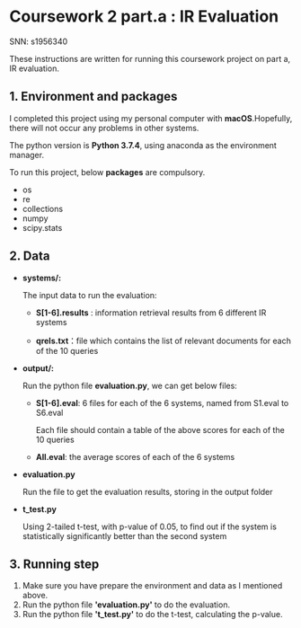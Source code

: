 # Coursework 2 part.a  : **IR Evaluation**

SNN: s1956340

These instructions are written for running this coursework project on part a, IR evaluation.

##  1. Environment and packages

I completed this project using my personal computer with **macOS**.Hopefully, there will not occur any problems in other systems.

The python version is **Python 3.7.4**, using anaconda as the environment manager.

To run this project, below **packages** are compulsory.

- os
- re
- collections 
- numpy
- scipy.stats

## 2. Data

- **systems/:** 

  The input data to run the evaluation: 

  - **S[1-6].results** : information retrieval results from 6 different IR systems

  - **qrels.txt**：file which contains the list of relevant documents for each of the 10 queries

- **output/:**

  Run the python file **evaluation.py**, we can get below files:

  - **S[1-6].eval**: 6 files for each of the 6 systems, named from S1.eval to S6.eval

    Each file should contain a table of the above scores for each of the 10 queries

  - **All.eval**: the average scores of each of the 6 systems

- **evaluation.py**

  Run the file to get the evaluation results, storing in the output folder

- **t_test.py**

  Using 2-tailed t-test, with p-value of 0.05, to find out if the system is statistically significantly better than the second system

## 3. Running step

1. Make sure you have prepare the environment and data as I mentioned above.
2. Run the python file **'evaluation.py'** to do the evaluation.
3. Run the python file **'t_test.py'** to do the t-test, calculating the p-value.



